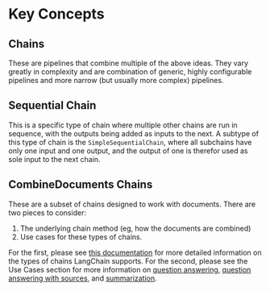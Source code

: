 # Key Concepts

## Chains
These are pipelines that combine multiple of the above ideas. 
They vary greatly in complexity and are combination of generic, highly configurable pipelines and more narrow (but usually more complex) pipelines.

## Sequential Chain
This is a specific type of chain where multiple other chains are run in sequence, with the outputs being added as inputs
to the next. A subtype of this type of chain is the `SimpleSequentialChain`, where all subchains have only one input and one output,
and the output of one is therefor used as sole input to the next chain.

## CombineDocuments Chains
These are a subset of chains designed to work with documents. There are two pieces to consider:

1. The underlying chain method (eg, how the documents are combined)
2. Use cases for these types of chains.

For the first, please see [this documentation](combine_docs.md) for more detailed information on the types of chains LangChain supports.
For the second, please see the Use Cases section for more information on [question answering](/use_cases/question_answering.md), 
[question answering with sources](/use_cases/qa_with_sources.md), and [summarization](/use_cases/summarization.md).

